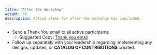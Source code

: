```yaml
---
title: "After the Workshop"
weight: 30
description: Action items for after the workshop has concluded.
---
```


* Send a Thank You email to all active participants
  * Suggested Copy: [Thank you email](../../templates/#thank-you-email)
* Follow up separately with your leadership regarding implementing any designs, updates, or **CATALOG OF CONTRIBUTIONS** created.
